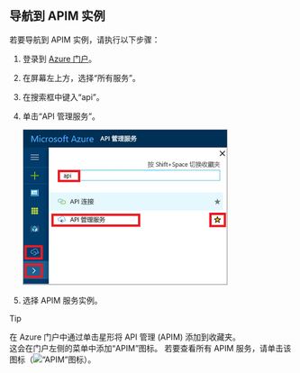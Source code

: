 ## <a name="navigate-to-your-apim-instance"></a>导航到 APIM 实例

若要导航到 APIM 实例，请执行以下步骤：

1. 登录到 [Azure 门户](https://portal.azure.com)。 
2. 在屏幕左上方，选择“所有服务”。  
3. 在搜索框中键入“api”。
4. 单击“API 管理服务”。

    ![导航](./media/api-management-navigate-to-instance/navigate-to-api-management-services.png)

5. 选择 APIM 服务实例。

>[!TIP]
>在 Azure 门户中通过单击星形将 API 管理 (APIM) 添加到收藏夹。 <br/>这会在门户左侧的菜单中添加“APIM”图标。 若要查看所有 APIM 服务，请单击该图标（![“APIM”图标](./media/api-management-navigate-to-instance/apim-icon.png)）。
 


